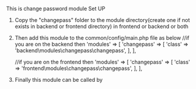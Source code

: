 This is change password module
Set UP
1. Copy the "changepass" folder to the module directory(create one if not exists in backend or frontend directory) in frontend or backend or both
2. Then add this module to the common/config/main.php file as below
	//if you are on the backend then
    	'modules' => [
        	'changepass' => [
           		 'class' => 'backend\modules\changepass\changepass',
        	],
    	],

	//if you are on the frontend then
	'modules' => [
        	'changepass' => [
            		'class' => 'frontend\modules\changepass\changepass',
        	],
    	],

3. Finally this module can be called by <a href="index.php?r=changepass">
